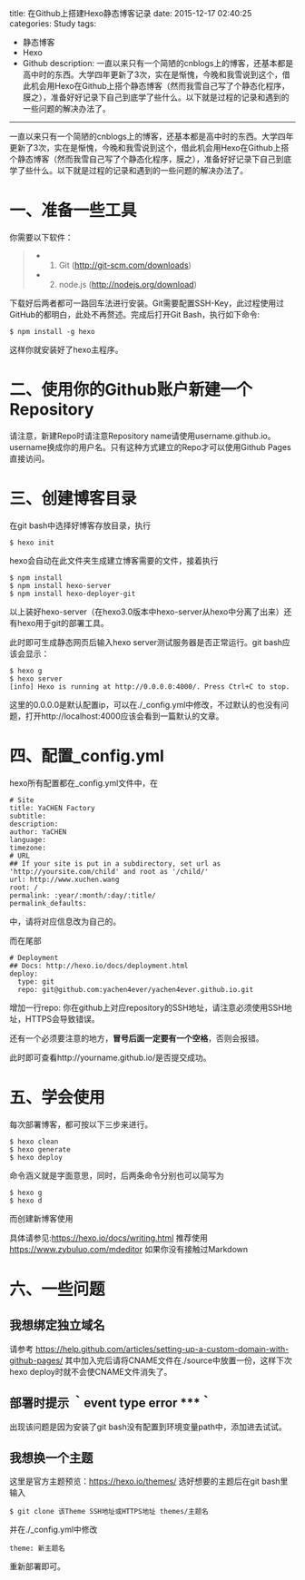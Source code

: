 title: 在Github上搭建Hexo静态博客记录
date: 2015-12-17 02:40:25
categories: Study
tags: 
- 静态博客
- Hexo
- Github
description: 一直以来只有一个简陋的cnblogs上的博客，还基本都是高中时的东西。大学四年更新了3次，实在是惭愧，今晚和我雪说到这个，借此机会用Hexo在Github上搭个静态博客（然而我雪自己写了个静态化程序，膜之），准备好好记录下自己到底学了些什么。以下就是过程的记录和遇到的一些问题的解决办法了。
---


一直以来只有一个简陋的cnblogs上的博客，还基本都是高中时的东西。大学四年更新了3次，实在是惭愧，今晚和我雪说到这个，借此机会用Hexo在Github上搭个静态博客（然而我雪自己写了个静态化程序，膜之），准备好好记录下自己到底学了些什么。以下就是过程的记录和遇到的一些问题的解决办法了。

# 一、准备一些工具

你需要以下软件：
>* 1. Git (http://git-scm.com/downloads)
>* 2. node.js (http://nodejs.org/download)

下载好后两者都可一路回车法进行安装。Git需要配置SSH-Key，此过程使用过GitHub的都明白，此处不再赘述。完成后打开Git Bash，执行如下命令:

	$ npm install -g hexo

这样你就安装好了hexo主程序。

# 二、使用你的Github账户新建一个Repository

请注意，新建Repo时请注意Repository name请使用username.github.io。username换成你的用户名。只有这种方式建立的Repo才可以使用Github Pages直接访问。

# 三、创建博客目录

在git bash中选择好博客存放目录，执行

	$ hexo init

hexo会自动在此文件夹生成建立博客需要的文件，接着执行

	$ npm install
	$ npm install hexo-server
	$ npm install hexo-deployer-git

以上装好hexo-server（在hexo3.0版本中hexo-server从hexo中分离了出来）还有hexo用于git的部署工具。

此时即可生成静态网页后输入hexo server测试服务器是否正常运行。git bash应该会显示：

	$ hexo g
	$ hexo server
	[info] Hexo is running at http://0.0.0.0:4000/. Press Ctrl+C to stop.

这里的0.0.0.0是默认配置ip，可以在./_config.yml中修改，不过默认的也没有问题，打开http://localhost:4000应该会看到一篇默认的文章。

# 四、配置_config.yml

hexo所有配置都在_config.yml文件中，在

	# Site
	title: YaCHEN Factory
	subtitle: 
	description: 
	author: YaCHEN
	language:
	timezone:
	# URL
	## If your site is put in a subdirectory, set url as 'http://yoursite.com/child' and root as '/child/'
	url: http://www.xuchen.wang
	root: /
	permalink: :year/:month/:day/:title/
	permalink_defaults:


中，请将对应信息改为自己的。

而在尾部

	# Deployment
	## Docs: http://hexo.io/docs/deployment.html
	deploy: 
	  type: git
	  repo: git@github.com:yachen4ever/yachen4ever.github.io.git
	  

增加一行repo: 你在github上对应repository的SSH地址，请注意必须使用SSH地址，HTTPS会导致错误。

还有一个必须要注意的地方，**冒号后面一定要有一个空格**，否则会报错。

此时即可查看http://yourname.github.io/是否提交成功。

# 五、学会使用

每次部署博客，都可按以下三步来进行。

	$ hexo clean
	$ hexo generate
	$ hexo deploy

命令涵义就是字面意思，同时，后两条命令分别也可以简写为

	$ hexo g
	$ hexo d


而创建新博客使用

	

具体请参见:https://hexo.io/docs/writing.html
推荐使用 https://www.zybuluo.com/mdeditor 如果你没有接触过Markdown

# 六、一些问题

## 我想绑定独立域名
请参考 https://help.github.com/articles/setting-up-a-custom-domain-with-github-pages/
其中加入完后请将CNAME文件在./source中放置一份，这样下次hexo deploy时就不会使CNAME文件消失了。

## 部署时提示 ｀event type error ***｀ 
出现该问题是因为安装了git bash没有配置到环境变量path中，添加进去试试。

## 我想换一个主题
这里是官方主题预览：https://hexo.io/themes/
选好想要的主题后在git bash里输入

	$ git clone 该Theme SSH地址或HTTPS地址 themes/主题名

并在./_config.yml中修改

	theme: 新主题名

重新部署即可。